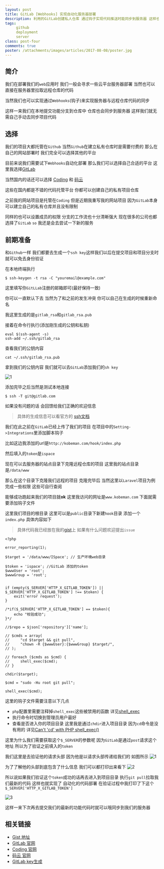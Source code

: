 ```yaml
---
layout: post
title: GitLab [Webhooks] 实现自动化服务器部署
description: 利用的GitLab创建私人仓库 通过钩子实现代码推送时能同步到服务器 这样也就实现了自动化的部署
tags:
     github
     deployment
     server
class: post-four
comments: true
poster: /attachments/images/articles/2017-08-08/poster.jpg
---
```


## 简介

我们在部署我们的`web`应用时 我们一般会寻求一些云平台服务器部署 当然也可以直接在服务器里拉取远程仓库的代码

当然我们也可以实现通过`Webhooks`(钩子)来实现服务器与远程仓库代码的同步

这样一来我们在本地提交功能分支到仓库中  仓库也会同步到服务器  这样我们就无需自己手动去同步项目代码

## 选择
我们的项目大都托管在`Github`  当然`Github`在建立私有仓库时是需要付费的 那么在自己的网站部署时 我们完全可以选择其他的平台

目前来说我们需要试下`Webhooks`自动化部署  那么我们可以选择自己合适的平台 这里我选择[GitLab](https://gitlab.com/)

当然国内的话还可以选择 [Coding](https://coding.net)  和  [码云](http://git.oschina.net)

这些在国内都是不错的代码托管平台 你都可以创建自己的私有项目仓库

之前我的网站项目是托管在`Coding`  但是近期我重写我的网站项目  因为`GitLab`本身可以建立自己的私有仓库并且没有限制

同样的也可以设置成员的权限 分支的工作流也十分清晰强大 现在很多的公司也都选择了`GitLab` `so` 我还是会去尝试一下新的服务

## 前期准备
和`Github`一样  我们都要去生成一个`ssh key`这样我们以后在提交项目和项目分支时就可以免去身份验证

在本地终端执行
```shell
$ ssh-keygen -t rsa -C "youremail@example.com"
```
这里填写你`GitLLab`注册的邮箱即可(最好保持一致)

你可以一直默认下去 当然为了和之前的发生冲突 你可以自己在生成的时候重新命名

我这里生成的是`gitlab_rsa`和`gitlab_rsa.pub`

接着在命令行执行(添加刚生成的公钥和私钥)
```shell
eval $(ssh-agent -s)
ssh-add ~/.ssh/gitlab_rsa
```
查看我们的公钥内容
```shell
cat ~/.ssh/gitlab_rsa.pub
```
拿到我们的公钥内容 我们就可以去`GitLab`添加我们的`sh key`

![1](/attachments/images/articles/2017-08-08/1.png)

添加完毕之后当然是测试本地连接
```shell
$ ssh -T git@gitlab.com
```
如果没有问题的话 会回馈给我们正确的欢迎信息

> 具体的生成信息可以看官方的 [ssh文档](https://gitlab.com/help/ssh/README)

我们在此之前在`GitLab`已经上传了我们的项目 在项目中的`Setting->Integrations`里添加脚本钩子

比如这边我添加的url是`http://kobeman.com/hook/index.php`

然后填入的`token`是`ispace`

现在可以去服务器的站点目录下克隆远程仓库的项目 这里我的站点目录是`/data/www`

那么在这个目录下克隆我们远程的项目 克隆完毕后 当然这里以`Laravel`项目为例 完成一些权限 这些可自行查阅

能够成功跑起来我们的项目就**ok**  这里我访问的网址是`www.kobeman.com`  下面就需要添加钩子文件

这里我们项目的根目录 这里可以是`public`目录下新建`hook`目录  添加一个`index.php`  具体内容如下

> 具体代码我已经放在我的[gist](https://gist.github.com/GeekGhc/43b0927de6016578f741bc6beab3023a)上  如果有什么问题欢迎提出`issue`

```php?start_inline=1
<?php

error_reporting(1);

$target = '/data/www/ISpace'; // 生产环境web目录

$token = 'ispace'; //GitLab 添加的token
$wwwUser = 'root';
$wwwGroup = 'root';


if (empty($_SERVER['HTTP_X_GITLAB_TOKEN']) || $_SERVER['HTTP_X_GITLAB_TOKEN'] !== $token) {
    exit('error request');
}

/*if($_SERVER['HTTP_X_GITLAB_TOKEN'] == $token){
    echo "校验成功";
}*/

//$repo = $json['repository']['name'];

// $cmds = array(
//     "cd $target && git pull",
//     "chown -R {$wwwUser}:{$wwwGroup} $target/",
// );

// foreach ($cmds as $cmd) {
//     shell_exec($cmd);
// }

chdir($target);

$cmd = "sudo -Hu root git pull";

shell_exec($cmd);
```

这里的钩子文件需要注意以下几点
- `php`配置里需要注释掉`shell_exec`这些被禁用的函数 详见[shell_exec](https://www.zhihu.com/question/57879484?from=profile_question_card)
- 执行命令时切换到管理员用户最好
- 查看是否进入你的项目目录 这里我是通过`chdir`进入项目目录 因为`cd`命令是没有用的 详见[Can't 'cd' with PHP shell_exec()](https://stackoverflow.com/questions/12521053/cant-cd-with-php-shell-exec)


这里为什么我们需要获取这个`$_SERVER`的参数呢 因为`GitLab`是通过`post`请求这个地址 所以为了验证之前填入的`token`

我们这里是去验证他的请求头部  因为他是以请求头部传递给我们的  如图所示
![1](/attachments/images/articles/2017-08-08/1.png)

为了了解他的头部到底包含了什么信息  我们可以都打印出来看下
![2](/attachments/images/articles/2017-08-08/2.png)

所以说如果我们验证这个`token`成功的话再去进入到项目目录 执行`git pull`拉取我们最新的代码 这样也就实现了
自动化的代码部署  在验证过程中我打印了下这个 `$_SERVER['HTTP_X_GITLAB_TOKEN']`

![3](/attachments/images/articles/2017-08-08/3.png)

这样一来下次再去提交我们的最新的功能代码时就可以哦同步到我们的服务器

## 相关链接
- [Gist 地址](https://gist.github.com/GeekGhc/43b0927de6016578f741bc6beab3023a)
- [GitLab 官网](https://gitlab.com/)
- [Coding 官网](https://coding.net)
- [码云 官网](http://git.oschina.net)
- [GitLab key生成](https://gitlab.com/help/ssh/README)

